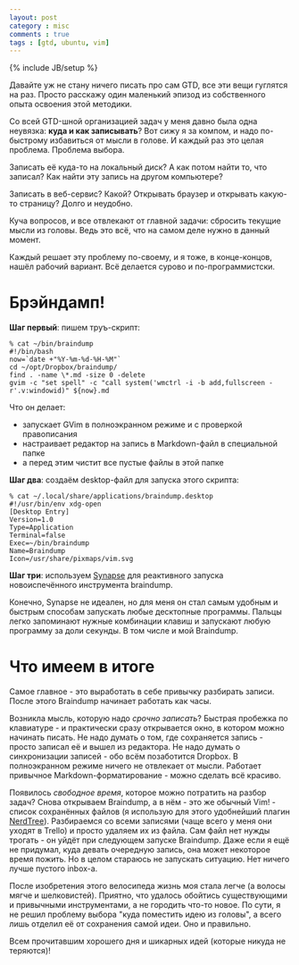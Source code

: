 ```yaml
---
layout: post
category : misc
comments : true
tags : [gtd, ubuntu, vim]
---
```

{% include JB/setup %}

Давайте уж не стану ничего писать про сам GTD, все эти вещи гуглятся на раз.
Просто расскажу один маленький эпизод из собственного опыта освоения этой методики.

Со всей GTD-шной организацией задач у меня давно была одна неувязка: **куда и как записывать**?
Вот сижу я за компом, и надо по-быстрому избавиться от мысли в голове.
И каждый раз это целая проблема.
Проблема выбора.

Записать её куда-то на локальный диск?
А как потом найти то, что записал?
Как найти эту запись на другом компьютере?

Записать в веб-сервис?
Какой?
Открывать браузер и открывать какую-то страницу?
Долго и неудобно.

Куча вопросов, и все отвлекают от главной задачи: сбросить текущие мысли из головы.
Ведь это всё, что на самом деле нужно в данный момент.

Каждый решает эту проблему по-своему, и я тоже, в конце-концов, нашёл рабочий вариант.
Всё делается сурово и по-программистски.

# Брэйндамп!

**Шаг первый**: пишем труъ-скрипт:

    % cat ~/bin/braindump
    #!/bin/bash
    now=`date +"%Y-%m-%d-%H-%M"`
    cd ~/opt/Dropbox/braindump/
    find . -name \*.md -size 0 -delete
    gvim -c "set spell" -c "call system('wmctrl -i -b add,fullscreen -r'.v:windowid)" ${now}.md

Что он делает:

 * запускает GVim в полноэкранном режиме и с проверкой правописания
 * настраивает редактор на запись в Markdown-файл в специальной папке
 * а перед этим чистит все пустые файлы в этой папке

**Шаг два**: создаём desktop-файл для запуска этого скрипта:

    % cat ~/.local/share/applications/braindump.desktop
    #!/usr/bin/env xdg-open
    [Desktop Entry]
    Version=1.0
    Type=Application
    Terminal=false
    Exec=~/bin/braindump
    Name=Braindump
    Icon=/usr/share/pixmaps/vim.svg

**Шаг три**: используем [Synapse](https://apps.ubuntu.com/cat/applications/synapse/) для реактивного запуска новоиспечённого инструмента braindump.

Конечно, Synapse не идеален, но для меня он стал самым удобным и быстрым способам запускать любые десктопные программы.
Пальцы легко запоминают нужные комбинации клавиш и запускают любую программу за доли секунды.
В том числе и мой Braindump.

# Что имеем в итоге

Самое главное - это выработать в себе привычку разбирать записи.
После этого Braindump начинает работать как часы.

Возникла мысль, которую надо _срочно записать_?
Быстрая пробежка по клавиатуре - и практически сразу открывается окно, в котором можно начинать писать.
Не надо думать о том, где сохраняется запись - просто записал её и вышел из редактора.
Не надо думать о синхронизации записей - обо всём позаботится Dropbox.
В полноэкранном режиме ничего не отвлекает от мысли.
Работает привычное Markdown-форматирование - можно сделать всё красиво.

Появилось _свободное время_, которое можно потратить на разбор задач?
Снова открываем Braindump, а в нём - это же обычный Vim! - список сохранённых файлов (я использую для этого удобнейший плагин [NerdTree](http://www.vim.org/scripts/script.php?script_id=1658)).
Разбираемся со всеми записями (чаще всего у меня они уходят в Trello) и просто удаляем их из файла.
Сам файл нет нужды трогать - он уйдёт при следующем запуске Braindump.
Даже если я ещё не придумал, куда девать очередную запись, она может некоторое время пожить.
Но в целом стараюсь не запускать ситуацию.
Нет ничего лучше пустого inbox-а.

После изобретения этого велосипеда жизнь моя стала легче (а волосы мягче и шелковистей).
Приятно, что удалось обойтись существующими и привычными инструментами, а не городить что-то новое.
По сути, я не решил проблему выбора "куда поместить идею из головы", а всего лишь отделил её от сохранения самой идеи.
Оно и правильно.

Всем прочитавшим хорошего дня и шикарных идей (которые никуда не теряются)!

